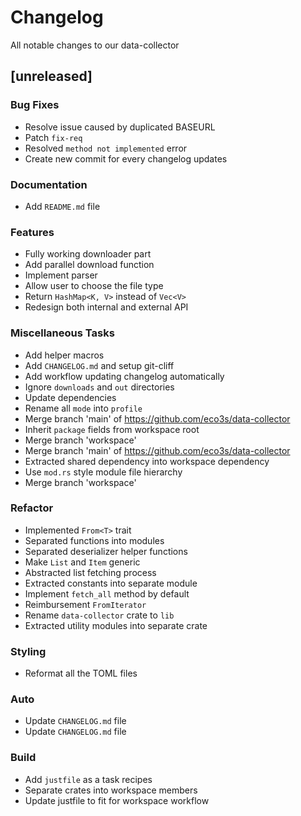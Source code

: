 # Changelog

All notable changes to our data-collector

## [unreleased]

### Bug Fixes

- Resolve issue caused by duplicated BASEURL
- Patch `fix-req`
- Resolved `method not implemented` error
- Create new commit for every changelog updates

### Documentation

- Add `README.md` file

### Features

- Fully working downloader part
- Add parallel download function
- Implement parser
- Allow user to choose the file type
- Return `HashMap<K, V>` instead of `Vec<V>`
- Redesign both internal and external API

### Miscellaneous Tasks

- Add helper macros
- Add `CHANGELOG.md` and setup git-cliff
- Add workflow updating changelog automatically
- Ignore `downloads` and `out` directories
- Update dependencies
- Rename all `mode` into `profile`
- Merge branch 'main' of https://github.com/eco3s/data-collector
- Inherit `package` fields from workspace root
- Merge branch 'workspace'
- Merge branch 'main' of https://github.com/eco3s/data-collector
- Extracted shared dependency into workspace dependency
- Use `mod.rs` style module file hierarchy
- Merge branch 'workspace'

### Refactor

- Implemented `From<T>` trait
- Separated functions into modules
- Separated deserializer helper functions
- Make `List` and `Item` generic
- Abstracted list fetching process
- Extracted constants into separate module
- Implement `fetch_all` method by default
- Reimbursement `FromIterator`
- Rename `data-collector` crate to `lib`
- Extracted utility modules into separate crate

### Styling

- Reformat all the TOML files

### Auto

- Update `CHANGELOG.md` file
- Update `CHANGELOG.md` file

### Build

- Add `justfile` as a task recipes
- Separate crates into workspace members
- Update justfile to fit for workspace workflow

<!-- generated by git-cliff. NEVER EDIT THIS FILE DIRECTLY -->
